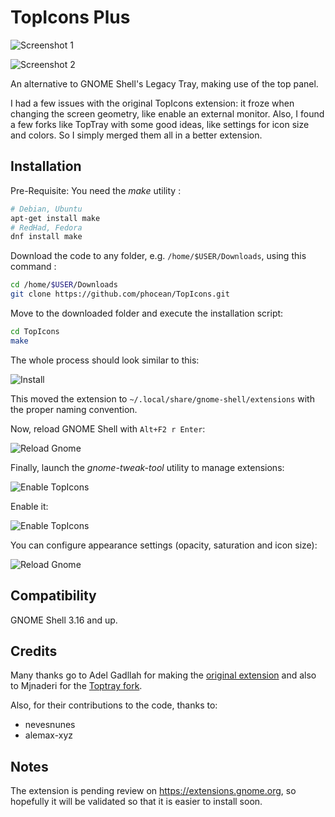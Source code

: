 # TopIcons Plus

![Screenshot 1](https://raw.githubusercontent.com/phocean/TopIcons/master/screenshots/screenshot.png)

![Screenshot 2](https://raw.githubusercontent.com/phocean/TopIcons/master/screenshots/screenshot_2.png)

An alternative to GNOME Shell's Legacy Tray, making use of the top panel.

I had a few issues with the original TopIcons extension: it froze when changing the screen geometry, like enable an external monitor. Also, I found a few forks like TopTray with some good ideas, like settings for icon size and colors. So I simply merged them all in a better extension.

## Installation

Pre-Requisite: You need the *make* utility :

```bash
# Debian, Ubuntu
apt-get install make
# RedHad, Fedora
dnf install make
```

Download the code to any folder, e.g. <code>/home/$USER/Downloads</code>, using this command :

```bash
cd /home/$USER/Downloads
git clone https://github.com/phocean/TopIcons.git
```

Move to the downloaded folder and execute the installation script:

```bash
cd TopIcons
make
```

The whole process should look similar to this:

![Install](https://raw.githubusercontent.com/phocean/TopIcons/master/screenshots/install.png)

This moved the extension to <code>~/.local/share/gnome-shell/extensions</code> with the proper naming convention.

Now, reload GNOME Shell with <code>Alt+F2 r Enter</code>:

![Reload Gnome](https://raw.githubusercontent.com/phocean/TopIcons/master/screenshots/reload-gnome.png)

Finally, launch the *gnome-tweak-tool* utility to manage extensions:

![Enable TopIcons](https://raw.githubusercontent.com/phocean/TopIcons/master/screenshots/gnome-tweak.png)

Enable it:

![Enable TopIcons](https://raw.githubusercontent.com/phocean/TopIcons/master/screenshots/topicons-enable.png)

You can configure appearance settings (opacity, saturation and icon size):

![Reload Gnome](https://raw.githubusercontent.com/phocean/TopIcons/master/screenshots/topicons-config.png)

## Compatibility

GNOME Shell 3.16 and up.

## Credits

Many thanks go to Adel Gadllah for making the [original extension](http://94.247.144.115/repo/topicons/) and also to Mjnaderi for the [Toptray fork](https://github.com/mjnaderi/TopTray).

Also, for their contributions to the code, thanks to:

- nevesnunes 
- alemax-xyz 

## Notes

The extension is pending review on https://extensions.gnome.org, so hopefully it will be validated so that it is easier to install soon.
